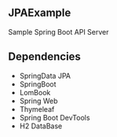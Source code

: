 ## JPAExample
Sample Spring Boot API Server

## Dependencies
+ SpringData JPA
+ SpringBoot
+ LomBook
+ Spring Web
+ Thymeleaf
+ Spring Boot DevTools
+ H2 DataBase
